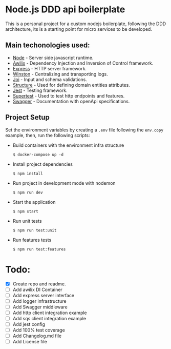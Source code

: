 # Node.js DDD api boilerplate

This is a personal project for a custom nodejs boilerplate, following the DDD architecture,
its is a starting point for micro services to be developed.

## Main techonologies used:

- [Node](http://nodejs.org) - Server side javascript runtime.
- [Awilix](https://www.npmjs.com/package/awilix) - Dependency Injection and Inversion of Control framework.
- [Express](https://www.npmjs.com/package/express) - HTTP server framework.
- [Winston](https://www.npmjs.com/package/winston) - Centralizing and transporting logs.
- [Joi](https://www.npmjs.com/package/joi) - Input and schema validations.
- [Structure](https://www.npmjs.com/package/structure) - Used for defining domain entities attributes.
- [Jest](https://www.npmjs.com/package/jest) - Testing framework.
- [Supertest](https://www.npmjs.com/package/supertest) - Used to test http endpoints and features.
- [Swagger](https://swagger.io/) - Documentation with openApi specifications.


## Project Setup
Set the environment variables by creating a `.env` file following the `env.copy` example, then, run the following scripts:

- Build containers with the environment infra structure
  ```shell 
  $ docker-compose up -d 
  ```

- Install project dependencies
  ```shell
  $ npm install
  ```

- Run project in development mode with nodemon
  ```shell
  $ npm run dev
  ```

- Start the application
  ```shell
  $ npm start
  ```

- Run unit tests
  ```shell
  $ npm run test:unit
  ```

- Run features tests
  ```shell
  $ npm run test:features
  ```


# Todo: 
- [x] Create repo and readme.
- [ ] Add awilix DI Container
- [ ] Add express server interface
- [ ] Add logger infrastructure
- [ ] Add Swagger middleware
- [ ] Add http client integration example
- [ ] Add sqs client integration example
- [ ] Add jest config
- [ ] Add 100% test coverage
- [ ] Add Changelog.md file
- [ ] Add License file